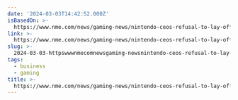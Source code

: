 ```yaml
---
date: '2024-03-03T14:42:52.000Z'
isBasedOn: >-
  https://www.nme.com/news/gaming-news/nintendo-ceos-refusal-to-lay-off-staff-goes-viral-following-industry-wide-cuts-3577675
link: >-
  https://www.nme.com/news/gaming-news/nintendo-ceos-refusal-to-lay-off-staff-goes-viral-following-industry-wide-cuts-3577675
slug: >-
  2024-03-03-httpswwwnmecomnewsgaming-newsnintendo-ceos-refusal-to-lay-off-staff-goes-viral-following-industry-wide-cuts-3577675
tags:
  - business
  - gaming
title: >-
  https://www.nme.com/news/gaming-news/nintendo-ceos-refusal-to-lay-off-staff-goes-viral-following-industry-wide-cuts-3577675
---
```


